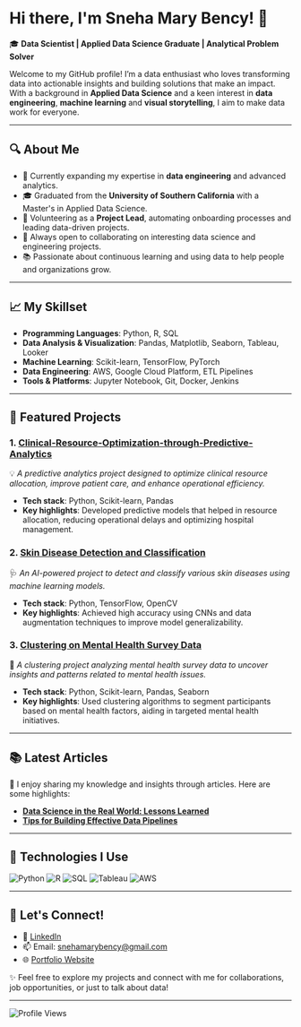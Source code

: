 # Hi there, I'm Sneha Mary Bency! 👋

🎓 **Data Scientist | Applied Data Science Graduate | Analytical Problem Solver**

Welcome to my GitHub profile! I’m a data enthusiast who loves transforming data into actionable insights and building solutions that make an impact. With a background in **Applied Data Science** and a keen interest in **data engineering**, **machine learning** and **visual storytelling**, I aim to make data work for everyone.

---

## 🔍 About Me
- 🌱 Currently expanding my expertise in **data engineering** and advanced analytics.
- 🎓 Graduated from the **University of Southern California** with a Master's in Applied Data Science.
- 💼 Volunteering as a **Project Lead**, automating onboarding processes and leading data-driven projects.
- 🤝 Always open to collaborating on interesting data science and engineering projects.
- 📚 Passionate about continuous learning and using data to help people and organizations grow.

---

## 📈 My Skillset
- **Programming Languages**: Python, R, SQL
- **Data Analysis & Visualization**: Pandas, Matplotlib, Seaborn, Tableau, Looker
- **Machine Learning**: Scikit-learn, TensorFlow, PyTorch
- **Data Engineering**: AWS, Google Cloud Platform, ETL Pipelines
- **Tools & Platforms**: Jupyter Notebook, Git, Docker, Jenkins

---

## 🌟 Featured Projects
### 1. [Clinical-Resource-Optimization-through-Predictive-Analytics](https://github.com/snehaben24/Clinical-Resource-Optimization-through-Predictive-Analytics)
💡 *A predictive analytics project designed to optimize clinical resource allocation, improve patient care, and enhance operational efficiency.*
- **Tech stack**: Python, Scikit-learn, Pandas
- **Key highlights**: Developed predictive models that helped in resource allocation, reducing operational delays and optimizing hospital management.

### 2. [Skin Disease Detection and Classification](https://github.com/snehaben24/Skin-disease-detection-and-classification)
🩺 *An AI-powered project to detect and classify various skin diseases using machine learning models.*
- **Tech stack**: Python, TensorFlow, OpenCV
- **Key highlights**: Achieved high accuracy using CNNs and data augmentation techniques to improve model generalizability.

### 3. [Clustering on Mental Health Survey Data](https://github.com/snehaben24/Clustering-on-mental-health-survey-data)
🧠 *A clustering project analyzing mental health survey data to uncover insights and patterns related to mental health issues.*
- **Tech stack**: Python, Scikit-learn, Pandas, Seaborn
- **Key highlights**: Used clustering algorithms to segment participants based on mental health factors, aiding in targeted mental health initiatives.

---

## 📚 Latest Articles
📝 I enjoy sharing my knowledge and insights through articles. Here are some highlights:
- **[Data Science in the Real World: Lessons Learned](https://www.linkedin.com/in/yourusername/)**
- **[Tips for Building Effective Data Pipelines](https://www.linkedin.com/in/yourusername/)**

---

## 🔧 Technologies I Use
![Python](https://img.shields.io/badge/Python-3776AB?style=for-the-badge&logo=python&logoColor=white)
![R](https://img.shields.io/badge/R-276DC3?style=for-the-badge&logo=r&logoColor=white)
![SQL](https://img.shields.io/badge/SQL-4479A1?style=for-the-badge&logo=postgresql&logoColor=white)
![Tableau](https://img.shields.io/badge/Tableau-E97627?style=for-the-badge&logo=tableau&logoColor=white)
![AWS](https://img.shields.io/badge/AWS-FF9900?style=for-the-badge&logo=amazon-aws&logoColor=white)

---

## 🤝 Let's Connect!
- 💼 [LinkedIn](https://www.linkedin.com/in/snehabency/)
- 📫 Email: [snehamarybency@gmail.com](mailto:your.email@example.com)
- 🌐 [Portfolio Website](https://yourportfolio.com)

✨ Feel free to explore my projects and connect with me for collaborations, job opportunities, or just to talk about data!

---

![Profile Views](https://komarev.com/ghpvc/?username=yourusername&color=brightgreen)
